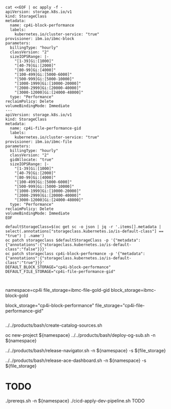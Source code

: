 ```
cat <<EOF | oc apply -f -
apiVersion: storage.k8s.io/v1
kind: StorageClass
metadata:
  name: cp4i-block-performance
  labels:
    kubernetes.io/cluster-service: "true"
provisioner: ibm.io/ibmc-block
parameters:
  billingType: "hourly"
  classVersion: "2"
  sizeIOPSRange: |-
    "[1-39]Gi:[1000]"
    "[40-79]Gi:[2000]"
    "[80-99]Gi:[4000]"
    "[100-499]Gi:[5000-6000]"
    "[500-999]Gi:[5000-10000]"
    "[1000-1999]Gi:[10000-20000]"
    "[2000-2999]Gi:[20000-40000]"
    "[3000-12000]Gi:[24000-48000]"
  type: "Performance"
reclaimPolicy: Delete
volumeBindingMode: Immediate
---
apiVersion: storage.k8s.io/v1
kind: StorageClass
metadata:
  name: cp4i-file-performance-gid
  labels:
    kubernetes.io/cluster-service: "true"
provisioner: ibm.io/ibmc-file
parameters:
  billingType: "hourly"
  classVersion: "2"
  gidAllocate: "true"
  sizeIOPSRange: |-
    "[1-39]Gi:[1000]"
    "[40-79]Gi:[2000]"
    "[80-99]Gi:[4000]"
    "[100-499]Gi:[5000-6000]"
    "[500-999]Gi:[5000-10000]"
    "[1000-1999]Gi:[10000-20000]"
    "[2000-2999]Gi:[20000-40000]"
    "[3000-12000]Gi:[24000-48000]"
  type: "Performance"
reclaimPolicy: Delete
volumeBindingMode: Immediate
EOF

defaultStorageClass=$(oc get sc -o json | jq -r '.items[].metadata | select(.annotations["storageclass.kubernetes.io/is-default-class"] == "true") | .name')
oc patch storageclass $defaultStorageClass -p '{"metadata": {"annotations":{"storageclass.kubernetes.io/is-default-class":"false"}}}'
oc patch storageclass cp4i-block-performance -p '{"metadata": {"annotations":{"storageclass.kubernetes.io/is-default-class":"true"}}}'
DEFAULT_BLOCK_STORAGE="cp4i-block-performance"
DEFAULT_FILE_STORAGE="cp4i-file-performance-gid"



```
namespace=cp4i
file_storage=ibmc-file-gold-gid
block_storage=ibmc-block-gold

block_storage="cp4i-block-performance"
file_storage="cp4i-file-performance-gid"
```

```
../../products/bash/create-catalog-sources.sh

oc new-project ${namespace}
../../products/bash/deploy-og-sub.sh -n ${namespace}

../../products/bash/release-navigator.sh -n ${namespace} -s ${file_storage}

../../products/bash/release-ace-dashboard.sh -n ${namespace} -s ${file_storage}

# TODO
./prereqs.sh -n ${namespace}
./cicd-apply-dev-pipeline.sh TODO
```
